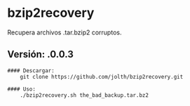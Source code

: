 # bzip2recovery

Recupera archivos .tar.bzip2 corruptos.

## Versión: .0.0.3

```
#### Descargar:
    git clone https://github.com/jolth/bzip2recovery.git

#### Uso:
    ./bzip2recovery.sh the_bad_backup.tar.bz2
    
```
